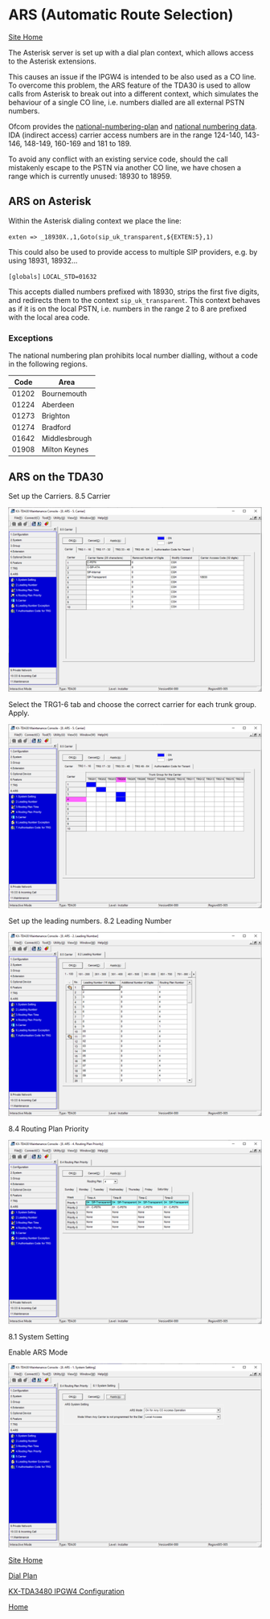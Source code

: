 # ARS (Automatic Route Selection)

[Site Home](../README.md)

The Asterisk server is set up with a dial plan context, which allows access to the Asterisk extensions.

This causes an issue if the IPGW4 is intended to be also used as a CO line.  To overcome this problem, the ARS feature of the TDA30 is used to allow calls from Asterisk to break out into a different context, which simulates the behaviour of a single CO line, i.e. numbers dialled are all external PSTN numbers.

Ofcom provides the [national-numbering-plan](https://www.ofcom.org.uk/__data/assets/pdf_file/0013/102613/national-numbering-plan.pdf) and [national numbering data](https://www.ofcom.org.uk/phones-telecoms-and-internet/information-for-industry/numbering/numbering-data).  IDA (indirect access) carrier access numbers are in the range 124-140, 143-146, 148-149, 160-169 and 181 to 189.

To avoid any conflict with an existing service code, should the call mistakenly escape to the PSTN via another CO line, we have chosen a range which is currently unused: 18930 to 18959.

## ARS on Asterisk

Within the Asterisk dialing context we place the line:

`exten => _18930X.,1,Goto(sip_uk_transparent,${EXTEN:5},1)`

This could also be used to provide access to multiple SIP providers, e.g. by using 18931, 18932...

`[globals]`
`LOCAL_STD=01632`



This accepts dialled numbers prefixed with 18930, strips the first five digits, and redirects them to the context `sip_uk_transparent`.  This context behaves as if it is on the local PSTN, i.e. numbers in the range 2 to 8 are prefixed with the local area code.

### Exceptions
The national numbering plan prohibits local number dialling, without a code in the following regions.

| Code | Area |
|----|----|
| 01202 | Bournemouth |
| 01224 | Aberdeen |
| 01273 | Brighton |
| 01274 | Bradford |
| 01642 | Middlesbrough |
| 01908 | Milton Keynes |



## ARS on the TDA30

Set up the Carriers.  8.5 Carrier

![](images/TDA30_Carrier.png)


Select the TRG1-6 tab and choose the correct carrier for each trunk group.  Apply.

![](images/TDA30_TrunkCarrier.png)

Set up the leading numbers.  8.2 Leading Number

![](images/TDA30_TrunkLeadingNumber.png)

8.4 Routing Plan Priority

![](images/TDA30_RoutingPlanPriority.png)

8.1 System Setting

Enable ARS Mode

![](images/TDA30_EnableARS.png)

[Site Home](../README.md)

[Dial Plan](Dialplan.md)

[KX-TDA3480 IPGW4 Configuration](IPGW4.md)

[Home](README.md)


